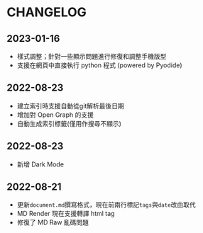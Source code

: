 # CHANGELOG
## 2023-01-16
- 樣式調整；針對一些顯示問題進行修復和調整手機版型
- 支援在網頁中直接執行 python 程式 (powered by Pyodide)

## 2022-08-23
- 建立索引時支援自動從git解析最後日期
- 增加對 Open Graph 的支援
- 自動生成索引標籤(僅用作搜尋不顯示)

## 2022-08-23
- 新增 Dark Mode

## 2022-08-21
- 更新`document.md`撰寫格式，現在前兩行標記`tags`與`date`改由<document-info>取代
- MD Render 現在支援轉譯 html tag
- 修復了 MD Raw 亂碼問題
